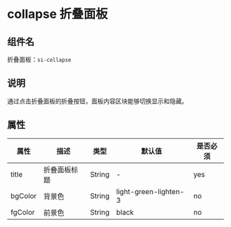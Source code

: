 # collapse 折叠面板

## 组件名

折叠面板：`si-collapse`

## 说明

通过点击折叠面板的折叠按钮，面板内容区块能够切换显示和隐藏。

## 属性

| 属性    | 描述         | 类型   | 默认值                | 是否必须 |
| ------- | ------------ | ------ | --------------------- | -------- |
| title   | 折叠面板标题 | String | -                     | yes      |
| bgColor | 背景色       | String | light-green-lighten-3 | no       |
| fgColor | 前景色       | String | black                 | no       |
